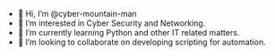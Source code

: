 - 👋 Hi, I’m @cyber-mountain-man
- 👀 I’m interested in Cyber Security and Networking.
- 🌱 I’m currently learning Python and other IT related matters.
- 💞️ I’m looking to collaborate on developing scripting for automation.

<!---
cyber-mountain-man/cyber-mountain-man is a ✨ special ✨ repository because its `README.md` (this file) appears on your GitHub profile.
You can click the Preview link to take a look at your changes.
--->
